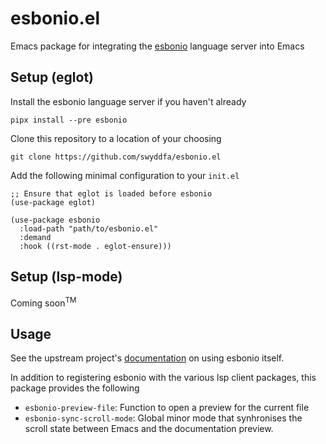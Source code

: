 # esbonio.el

Emacs package for integrating the [esbonio](https://github.com/swyddfa/esbonio) language server into Emacs

## Setup (eglot)

Install the esbonio language server if you haven't already

```
pipx install --pre esbonio
```

Clone this repository to a location of your choosing

```
git clone https://github.com/swyddfa/esbonio.el
```

Add the following minimal configuration to your ``init.el``

```elisp
;; Ensure that eglot is loaded before esbonio
(use-package eglot)

(use-package esbonio
  :load-path "path/to/esbonio.el"
  :demand
  :hook ((rst-mode . eglot-ensure)))
```

## Setup (lsp-mode)

Coming soon<sup>TM</sup>

## Usage

See the upstream project's [documentation](https://docs.esbon.io/en/latest/) on using esbonio itself.

In addition to registering esbonio with the various lsp client packages, this package provides the following

- `esbonio-preview-file`: Function to open a preview for the current file
- `esbonio-sync-scroll-mode`: Global minor mode that synhronises the scroll state between Emacs and the documentation preview.
